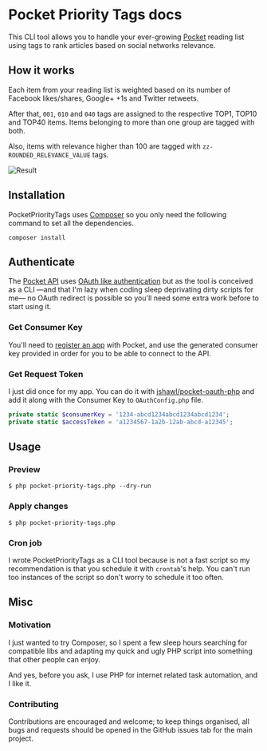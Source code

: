 # Pocket Priority Tags docs
This CLI tool allows you to handle your ever-growing [Pocket](http://getpocket.com) reading list using tags to rank 
articles based on social networks relevance. 

## How it works

Each item from your reading list is weighted based on its number of Facebook likes/shares, Google+ +1s and Twitter
retweets.

After that, `001`, `010` and `040` tags are assigned to the respective TOP1, TOP10 and TOP40 items. Items belonging 
to more than one group are tagged with both.

Also, items with relevance higher than 100 are tagged with `zz-ROUNDED_RELEVANCE_VALUE` tags.

![Result](https://cloud.githubusercontent.com/assets/1196324/3821358/095b0006-1d0b-11e4-95eb-6a38f06a7ee9.png)

## Installation

PocketPriorityTags uses [Composer](http://getcomposer.org/doc/00-intro.md) so you only need the following
command to set all the dependencies.

```
composer install
```

## Authenticate

The [Pocket API](http://getpocket.com/developer/) uses [OAuth like authentication](http://getpocket.com/developer/docs/authentication)
but as the tool is conceived as a CLI —and that I'm lazy when coding sleep deprivating dirty scripts for me— no OAuth redirect is 
possible so you'll need some extra work before to start using it.

### Get Consumer Key

You'll need to [register an app](http://getpocket.com/developer/apps/new) with Pocket, and use the generated consumer 
key provided in order for you to be able to connect to the API.

### Get Request Token

I just did once for my app. You can do it with [jshawl/pocket-oauth-php](https://github.com/jshawl/pocket-oauth-php) and
add it along with the Consumer Key to `OAuthConfig.php` file.

```php
private static $consumerKey = '1234-abcd1234abcd1234abcd1234';
private static $accessToken = 'a1234567-1a2b-12ab-abcd-a12345';
```

## Usage

### Preview

```
$ php pocket-priority-tags.php --dry-run
```

### Apply changes

```
$ php pocket-priority-tags.php
```

### Cron job

I wrote PocketPriorityTags as a CLI tool because is not a fast script so my recommendation is that you schedule it with 
`crontab`'s help. You can't run too instances of the script so don't worry to schedule it too often.

## Misc

### Motivation

I just wanted to try Composer, so I spent a few sleep hours searching for compatible libs and adapting my quick and
ugly PHP script into something that other people can enjoy.

And yes, before you ask, I use PHP for internet related task automation, and I like it.


### Contributing

Contributions are encouraged and welcome; to keep things organised, all bugs and requests should be
opened in the GitHub issues tab for the main project.
